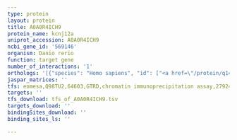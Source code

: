```yaml
---
type: protein
layout: protein
title: A0A0R4ICH9
protein_name: kcnj12a
uniprot_accession: A0A0R4ICH9
ncbi_gene_id: '569146'
organism: Danio rerio
function: target gene
number_of_interactions: '1'
orthologs: '[{"species": "Homo sapiens", "id": ["<a href=\"/protein/q14500\">Q14500</a>", "<a href=\"/protein/b7u540\">B7U540</a>"]}, {"species": "Mus musculus", "id": ["<a href=\"/protein/p52187\">P52187</a>"]}, {"species": "Rattus norvegicus", "id": ["<a href=\"/protein/q6u7s0\">Q6U7S0</a>"]}, {"species": "Drosophila melanogaster", "id": ["E1JIU2", "Q8IMY7"]}, {"species": "Caenorhabditis elegans", "id": ["U4PN13"]}]'
jaspar_matrices: ''
tfs: eomesa,Q98TU2,64603,GTRD,chromatin immunoprecipitation assay,27924024%5Buid%5D,No
targets: ''
tfs_download: tfs_of_A0A0R4ICH9.tsv
targets_download: ''
bindingSites_download: ''
binding_sites_ls: ''

---
```

